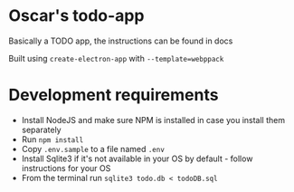 # Oscar's todo-app

Basically a TODO app, the instructions can be found in docs

Built using `create-electron-app` with `--template=webppack` 

# Development requirements

- Install NodeJS and make sure NPM is installed in case you install them separately
- Run `npm install`
- Copy `.env.sample` to a file named `.env`
- Install Sqlite3 if it's not available in your OS by default - follow instructions for your OS
- From the terminal run `sqlite3 todo.db < todoDB.sql`